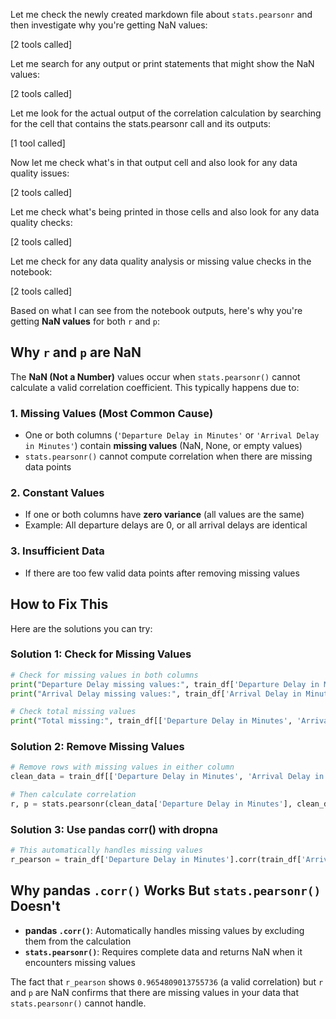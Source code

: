 Let me check the newly created markdown file about `stats.pearsonr` and then investigate why you're getting NaN values:


[2 tools called]

Let me search for any output or print statements that might show the NaN values:


[2 tools called]

Let me look for the actual output of the correlation calculation by searching for the cell that contains the stats.pearsonr call and its outputs:


[1 tool called]

Now let me check what's in that output cell and also look for any data quality issues:


[2 tools called]

Let me check what's being printed in those cells and also look for any data quality checks:


[2 tools called]

Let me check for any data quality analysis or missing value checks in the notebook:


[2 tools called]

Based on what I can see from the notebook outputs, here's why you're getting **NaN values** for both `r` and `p`:

## Why `r` and `p` are NaN

The **NaN (Not a Number)** values occur when `stats.pearsonr()` cannot calculate a valid correlation coefficient. This typically happens due to:

### 1. **Missing Values (Most Common Cause)**
- One or both columns (`'Departure Delay in Minutes'` or `'Arrival Delay in Minutes'`) contain **missing values** (NaN, None, or empty values)
- `stats.pearsonr()` cannot compute correlation when there are missing data points

### 2. **Constant Values**
- If one or both columns have **zero variance** (all values are the same)
- Example: All departure delays are 0, or all arrival delays are identical

### 3. **Insufficient Data**
- If there are too few valid data points after removing missing values

## How to Fix This

Here are the solutions you can try:

### **Solution 1: Check for Missing Values**
```python
# Check for missing values in both columns
print("Departure Delay missing values:", train_df['Departure Delay in Minutes'].isnull().sum())
print("Arrival Delay missing values:", train_df['Arrival Delay in Minutes'].isnull().sum())

# Check total missing values
print("Total missing:", train_df[['Departure Delay in Minutes', 'Arrival Delay in Minutes']].isnull().sum().sum())
```

### **Solution 2: Remove Missing Values**
```python
# Remove rows with missing values in either column
clean_data = train_df[['Departure Delay in Minutes', 'Arrival Delay in Minutes']].dropna()

# Then calculate correlation
r, p = stats.pearsonr(clean_data['Departure Delay in Minutes'], clean_data['Arrival Delay in Minutes'])
```

### **Solution 3: Use pandas corr() with dropna**
```python
# This automatically handles missing values
r_pearson = train_df['Departure Delay in Minutes'].corr(train_df['Arrival Delay in Minutes'], method='pearson')
```

## Why pandas `.corr()` Works But `stats.pearsonr()` Doesn't

- **pandas `.corr()`**: Automatically handles missing values by excluding them from the calculation
- **`stats.pearsonr()`**: Requires complete data and returns NaN when it encounters missing values

The fact that `r_pearson` shows `0.9654809013755736` (a valid correlation) but `r` and `p` are NaN confirms that there are missing values in your data that `stats.pearsonr()` cannot handle.